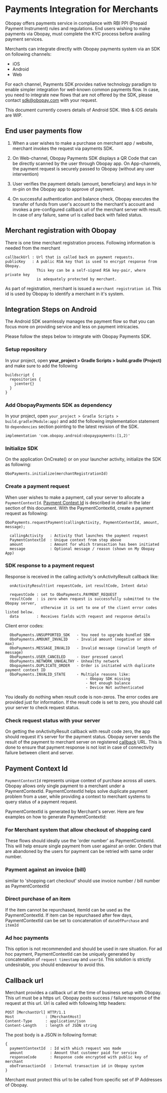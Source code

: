 # Payments Integration for Merchants

Obopay offers payments service in compliance with RBI PPI (Prepaid Payment Instrument) rules and regulations. End users wishing to make payments via Obopay, must complete the KYC process before availing payment services. 

Merchants can integrate directly with Obopay payments system via an SDK on following channels:

- iOS
- Android
- Web 

For each channel, Payments SDK provides native technology paradigm to enable simpler integration for well-known common payments flow. In case, you need to integrate new flows that are not offered by the SDK, please contact sdk@obopay.com with your request. 

This document currently covers details of Android SDK. Web & iOS details are WIP.

## End user payments flow

1) When a user wishes to make a purchase on merchant app / website, merchant invokes the request via payments SDK. 

2) On Web-channel, Obopay Payments SDK displays a QR Code that can be directly scanned by the user through Obopay app. On App-channels, the payment request is securely passed to Obopay (without any user intervention)

3) User verifies the payment details (amount, beneficiary) and keys in hir m-pin on the Obopay app to approve of payment.

4) On successful authentication and balance check, Obopay executes the transfer of funds from user's account to the merchant's account and invokes a pre-configured callback url of the merchant server with result. In case of any failure, same url is called back with failed status.

## Merchant registration with Obopay

There is one time merchant registration process. Following information is needed from the merchant

    callbackUrl : Url that is called back on payment requests.
    publicKey   : A public RSA key that is used to encrypt response from Obopay. 
                  This key can be a self-signed RSA key-pair, where private key 
                  is adequately protected by merchant.

As part of registration, merchant is issued a `merchant registration id`. This id is used by Obopay to identify a merchant in it's system.

## Integration Steps on Android

The Android SDK seamlessly manages the payment flow so that you can focus more on providing service and less on payment intricacies.

Please follow the steps below to integrate with Obopay Payments SDK.

### Setup repository

In your project, open **your_project > Gradle Scripts > build.gradle (Project)** and make sure to add the following  

    buildscript {
      repositories {
        jcenter{}
      }
    }

### Add ObopayPayments SDK as dependency

In your project, open `your_project > Gradle Scripts > build.gradle(Module:app)` and add the following implementation statement to `dependencies` section pointing to the latest revision of the SDK.

    implementation 'com.obopay.android:obopaypayments:[1,2)'

### Initialize SDK

On the application OnCreate() or on your launcher activity, initialize the SDK as following:

    OboPayments.initialize(merchantRegistrationId)


### Create a payment request

When user wishes to make a payment, call your server to allocate a `PaymentContextId`. [Payment Context Id](#payment-context-id) is described in detail in the later section of this document. With the PaymentContextId, create a payment request as following:

    OboPayments.requestPayment(callingActivity, PaymentContextId, amount, message);

      callingActivity   : Activity that launches the payment request
      PaymentContextId  : Unique context from step above
      amount            : Amount for which transaction has been initiated 
      message           : Optional message / reason (shown on My Obopay App)

### SDK response to a payment request

Response is received in the calling activity's onActivityResult callback like:

      onActivityResult(int requestCode, int resultCode, Intent data)

      requestCode : set to OboPayments.PAYMENT_REQUEST
      resultCode  : is zero when request is successfully submitted to the Obopay server, 
                    otherwise it is set to one of the client error codes listed below.
      data        : Receives fields with request and response details

  Client error codes:

      OboPayments.UNSUPPORTED_SDK   - You need to upgrade bundled SDK
      OboPayments.AMOUNT_INVALID    - Invalid amount (negative or above max)
      OboPayments.MESSAGE_INVALID   - Invalid message (invalid length of message)
      OboPayments.USER_CANCELED     - User pressed cancel
      OboPayments.NETWORK_UNHEALTHY - Unhealthy network
      Obopayments.DUPLICATE_ORDER   - Order is initiated with duplicate payment context ID
      OboPayments.INVALID_STATE     - Multiple reasons like: 
                                        - Obopay SDK missing
                                        - Not enough balance
                                        - Device Not authenticated

You ideally do nothing when result code is non-zeros. The error codes are provided just for information. If the result code is set to zero, you should call your server to check request status.

### Check request status with your server

On getting the onActivityResult callback with result code zero, the app should request it's server for the payment status. Obopay server sends the result of the payment to merchant server on registered [callback](#callback-url) URL. This is done to ensure that payment response is not lost in case of connectivity failure between client and server. 

## Payment Context Id

`PaymentContextId` represents unique context of purchase across all users. Obopay allows only single payment to a merchant under a PaymentContextId. PaymentContextId helps solve duplicate payment problem from a user, while providing a context to merchant systems to query status of a payment request.

PaymentContextId is generated by Merchant's server. Here are few examples on how to generate PaymentContextId:

### For Merchant system that allow checkout of shopping card

  These flows should ideally use the 'order number' as PaymentContextId. This will help ensure single payment from user against an order. Orders that are abandoned by the users for payment can be retried with same order number.

### Payment against an invoice (bill)

similar to 'shopping cart checkout' should use invoice number / bill number as PaymentContextId

### Direct purchase of an item 

If the item cannot be repurchased, itemId can be used as the PaymentContextId. If item can be repurchased after few days, PaymentContextId can be set to concatenation of `dateOfPurchase` and `itemId`

### Ad hoc payments

This option is not recommended and should be used in rare situation. For ad hoc payment, PaymentContextId can be uniquely generated by concatenation of `request timestamp` and `userId`. This solution is strictly undesirable, you should endeavour to avoid this.

## Callback url

Merchant provides a callback url at the time of business setup with Obopay. This url must be a https url. Obopay posts success / failure response of the request at this url. Url is called with following http headers:

    POST [MerchantUrl] HTTP/1.1
    Host              : [MerchantHost]
    Content-Type      : application/json
    Content-Length    : length of JSON string

The post body is a JSON in following format: 

    {
      paymentContextId  : Id with which request was made
      amount            : Amount that customer paid for service
      responseCode      : Response code encrypted with public key of merchant
      oboTransactionId  : Internal transaction id in Obopay system
    }

Merchant must protect this url to be called from specific set of IP Addresses of Obopay. 




